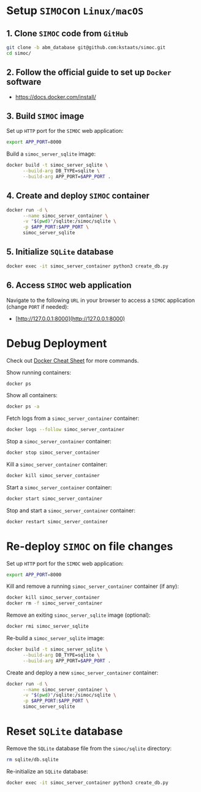 # Setup `SIMOC`on `Linux/macOS`

## 1. Clone `SIMOC` code from `GitHub`
```bash
git clone -b abm_database git@github.com:kstaats/simoc.git
cd simoc/
```

## 2. Follow the official guide to set up `Docker` software

- https://docs.docker.com/install/

## 3. Build `SIMOC` image

Set up `HTTP` port for the `SIMOC` web application:
```bash
export APP_PORT=8000
```

Build a `simoc_server_sqlite` image:
```bash
docker build -t simoc_server_sqlite \
      --build-arg DB_TYPE=sqlite \
      --build-arg APP_PORT=$APP_PORT .
```

## 4. Create and deploy `SIMOC` container

```bash
docker run -d \
      --name simoc_server_container \
      -v "$(pwd)"/sqlite:/simoc/sqlite \
      -p $APP_PORT:$APP_PORT \
      simoc_server_sqlite
```

## 5. Initialize `SQLite` database

```bash
docker exec -it simoc_server_container python3 create_db.py
```

## 6. Access `SIMOC` web application

Navigate to the following `URL` in your browser to access a `SIMOC` application (change `PORT` if needed):
- [http://127.0.0.1:8000](http://127.0.0.1:8000)

# Debug Deployment

Check out [Docker Cheat Sheet](https://github.com/wsargent/docker-cheat-sheet) for more commands.

Show running containers:

```bash
docker ps
```

Show all containers:

```bash
docker ps -a
```

Fetch logs from a `simoc_server_container` container:

```bash
docker logs --follow simoc_server_container
```

Stop a `simoc_server_container` container:

```bash
docker stop simoc_server_container
```

Kill a `simoc_server_container` container:

```bash
docker kill simoc_server_container
```

Start a `simoc_server_container` container:

```bash
docker start simoc_server_container
```

Stop and start a `simoc_server_container` container:

```bash
docker restart simoc_server_container
```

# Re-deploy `SIMOC` on file changes

Set up `HTTP` port for the `SIMOC` web application:
```bash
export APP_PORT=8000
```

Kill and remove a running `simoc_server_container` container (if any):
```bash
docker kill simoc_server_container
docker rm -f simoc_server_container
```

Remove an exiting `simoc_server_sqlite` image (optional):
```bash
docker rmi simoc_server_sqlite
```

Re-build a `simoc_server_sqlite` image:
```bash
docker build -t simoc_server_sqlite \
      --build-arg DB_TYPE=sqlite \
      --build-arg APP_PORT=$APP_PORT .
```

Create and deploy a new `simoc_server_container` container:
```bash
docker run -d \
      --name simoc_server_container \
      -v "$(pwd)"/sqlite:/simoc/sqlite \
      -p $APP_PORT:$APP_PORT \
      simoc_server_sqlite
```

# Reset `SQLite` database

Remove the `SQLite` database file from the `simoc/sqlite` directory:
```bash
rm sqlite/db.sqlite
```

Re-initialize an `SQLite` database:
```bash
docker exec -it simoc_server_container python3 create_db.py
```

